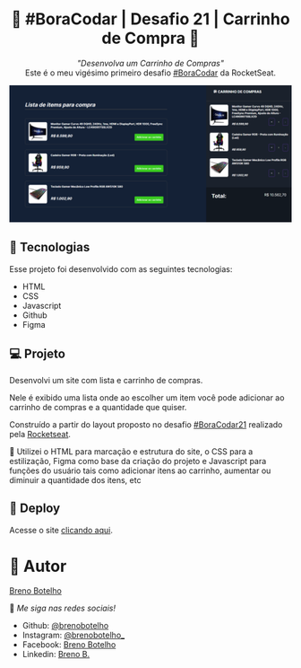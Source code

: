 <h1 align="center"> 👾 #BoraCodar | Desafio 21 | Carrinho de Compra 👾 </h1>

<p align="center">
    <i> "Desenvolva um Carrinho de Compras" </i> 
    <br> Este é o meu vigésimo primeiro desafio <a href="https://boracodar.dev/">#BoraCodar</a> da RocketSeat.
</p>

![..](./print.PNG)

## 🚀 Tecnologias

Esse projeto foi desenvolvido com as seguintes tecnologias:

- HTML
- CSS
- Javascript
- Github
- Figma

## 💻 Projeto

Desenvolvi um site com lista e carrinho de compras. <br>

Nele é exibido uma lista onde ao escolher um item você pode adicionar ao carrinho de compras e a quantidade que quiser.

Construído a partir do layout proposto no desafio [#BoraCodar21](https://www.figma.com/community/file/1243194167725942248/Carrinho-de-compras-%E2%80%A2-Desafio-21) realizado pela [Rocketseat](https://rocketseat.com.br). <br>

📌 Utilizei o HTML para marcação e estrutura do site, o CSS para a estilização, Figma como base da criação do projeto e Javascript para funções do usuário tais como adicionar itens ao carrinho,
aumentar ou diminuir a quantidade dos itens, etc

## 📑 Deploy

Acesse o site [clicando aqui](https://brenobotelho.github.io/boracodar/desafio21/).

# 👤 Autor

[Breno Botelho](https://github.com/brenobotelho)

👾 _Me siga nas redes sociais!_

- Github: [@brenobotelho](https://github.com/brenobotelho)
- Instagram: [@brenobotelho_](https://instagram.com/@brenobotelho_)
- Facebook: [Breno Botelho](https://facebook.com/BrenooBotelho)
- Linkedin: [Breno B.](https://br.linkedin.com/in/breno-botelho?trk=public_profile_browsemap)

